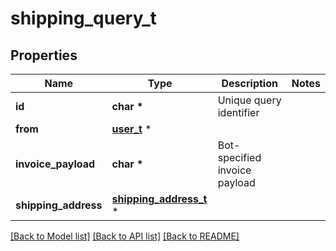# shipping_query_t

## Properties
Name | Type | Description | Notes
------------ | ------------- | ------------- | -------------
**id** | **char \*** | Unique query identifier | 
**from** | [**user_t**](user.md) \* |  | 
**invoice_payload** | **char \*** | Bot-specified invoice payload | 
**shipping_address** | [**shipping_address_t**](shipping_address.md) \* |  | 

[[Back to Model list]](../README.md#documentation-for-models) [[Back to API list]](../README.md#documentation-for-api-endpoints) [[Back to README]](../README.md)


